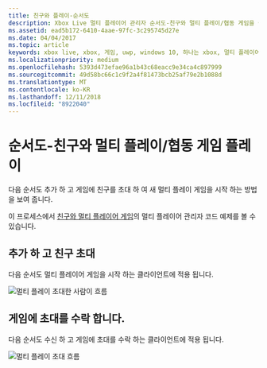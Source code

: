 ```yaml
---
title: 친구와 플레이-순서도
description: Xbox Live 멀티 플레이어 관리자 순서도-친구와 멀티 플레이/협동 게임을 실행 합니다.
ms.assetid: ead5b172-6410-4aae-97fc-3c295745d27e
ms.date: 04/04/2017
ms.topic: article
keywords: xbox live, xbox, 게임, uwp, windows 10, 하나는 xbox, 멀티 플레이어 관리자, 순서도
ms.localizationpriority: medium
ms.openlocfilehash: 5393d473efae96a1b43c68eacc9e34ca4c897999
ms.sourcegitcommit: 49d58bc66c1c9f2a4f81473bcb25af79e2b1088d
ms.translationtype: MT
ms.contentlocale: ko-KR
ms.lasthandoff: 12/11/2018
ms.locfileid: "8922040"
---
```

# <a name="flowchart---play-a-multiplayerco-op-game-with-friends"></a>순서도-친구와 멀티 플레이/협동 게임 플레이

다음 순서도 추가 하 고 게임에 친구를 초대 하 여 새 멀티 플레이 게임을 시작 하는 방법을 보여 줍니다.

이 프로세스에서 [친구와 멀티 플레이어 게임](../play-multiplayer-with-friends.md)의 멀티 플레이어 관리자 코드 예제를 볼 수 있습니다.

## <a name="add-and-invite-friends"></a>추가 하 고 친구 초대

다음 순서도 멀티 플레이어 게임을 시작 하는 클라이언트에 적용 됩니다.

![멀티 플레이 초대한 사람이 흐름](../../../images/multiplayer/mpm-play-with-friends-inviter.png)

## <a name="accept-an-invite-to-a-game"></a>게임에 초대를 수락 합니다.

다음 순서도 수신 하 고 게임에 초대를 수락 하는 클라이언트에 적용 됩니다.

![멀티 플레이 초대 흐름](../../../images/multiplayer/mpm-play-with-friends-invitee.png)
